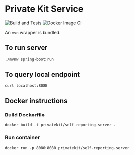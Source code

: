 # Private Kit Service
![Build and Tests](https://github.com/imanzano/private-kit-service/workflows/Build%20and%20Tests/badge.svg)
![Docker Image CI](https://github.com/imanzano/private-kit-service/workflows/Docker%20Image%20CI/badge.svg)

An `mvn` wrapper is bundled.

## To run server
```
./mvnw spring-boot:run
```

## To query local endpoint
```
curl localhost:8080
```

## Docker instructions

### Build Dockerfile
```
docker build -t privatekit/self-reporting-server .
```

### Run container
```
docker run -p 8080:8080 privatekit/self-reporting-server
```



